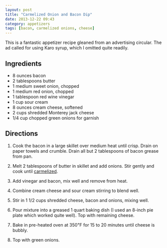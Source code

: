 ```yaml
---
layout: post
title: "Carmelized Onion and Bacon Dip"
date: 2013-12-22 09:43
category: appetizers
tags: [bacon, carmelized onions, cheese]
---
```


<div class="excerpt">
This is a fantastic appetizer recipe gleaned from an advertising
circular. The ad called for using Karo syrup, which I omitted quite
readily.
</div>


## Ingredients

- 8 ounces bacon
- 2 tablespoons butter
- 1 medium sweet onion, chopped
- 1 medium red onion, chopped
- 1 tablespoon red wine vinegar
- 1 cup sour cream
- 8 ounces cream cheese, softened
- 2 cups shredded Monterey jack cheese
- 1/4 cup chopped green onions for garnish 

## Directions

1. Cook the bacon in a large skillet over medium heat until
crisp. Drain on paper towels and crumble. Drain all but 2 tablespoons
of bacon grease from pan.

2. Melt 2 tablespoons of butter in skillet and add onions. Stir gently
and cook until [carmelized](http://www.slate.com/articles/life/scocca/2012/05/how_to_cook_onions_why_recipe_writers_lie_and_lie_about_how_long_they_take_to_caramelize_.single.html).

3. Add vinegar and bacon, mix well and remove from heat.

4. Combine cream cheese and sour cream stirring to blend well.

5. Stir in 1 1/2 cups shredded cheese, bacon and onions, mixing well.

6. Pour mixture into a greased 1 quart baking dish (I used an 8-inch
pie plate which worked quite well). Top with remaining cheese.

7. Bake in pre-heated oven at 350&#x2109; for 15 to 20 minutes until
cheese is bubbly.

8. Top with green onions.
